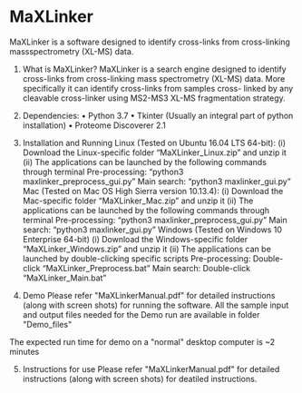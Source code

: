 # MaXLinker
MaXLinker is a software designed to identify cross-links from cross-linking massspectrometry (XL-MS) data.

1. What is MaXLinker?
MaXLinker is a search engine designed to identify cross-links from cross-linking mass
spectrometry (XL-MS) data. More specifically it can identify cross-links from samples cross-
linked by any cleavable cross-linker using MS2-MS3 XL-MS fragmentation strategy.

2. Dependencies:
• Python 3.7
• Tkinter (Usually an integral part of python installation)
• Proteome Discoverer 2.1

3. Installation and Running
 Linux (Tested on Ubuntu 16.04 LTS 64-bit):
  (i) Download the Linux-specific folder “MaXLinker_Linux.zip” and unzip it
  (ii) The applications can be launched by the following commands through terminal
  Pre-processing: “python3 maxlinker_preprocess_gui.py”
  Main search: “python3 maxlinker_gui.py”
  Mac (Tested on Mac OS High Sierra version 10.13.4):
  (i) Download the Mac-specific folder “MaXLinker_Mac.zip” and unzip it
  (ii) The applications can be launched by the following commands through terminal
  Pre-processing: “python3 maxlinker_preprocess_gui.py”
  Main search: “python3 maxlinker_gui.py”
  Windows (Tested on Windows 10 Enterprise 64-bit)
  (i) Download the Windows-specific folder “MaXLinker_Windows.zip” and unzip it
  (ii) The applications can be launched by double-clicking specific scripts
  Pre-processing: Double-click “MaXLinker_Preprocess.bat”
  Main search: Double-click “MaXLinker_Main.bat”

4. Demo
 Please refer "MaXLinkerManual.pdf" for detailed instructions (along with screen shots) for running the software.
 All the sample input and output files needed for the Demo run are available in folder "Demo_files" 

The expected run time for demo on a "normal" desktop computer is ~2 minutes

5. Instructions for use
 Please refer "MaXLinkerManual.pdf" for detailed instructions (along with screen shots) for deatiled instructions.

